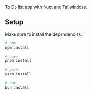 To Do list app with Nuxt and Tailwindcss.

## Setup

Make sure to install the dependencies:

```bash
# npm
npm install

# pnpm
pnpm install

# yarn
yarn install

# bun
bun install
```

